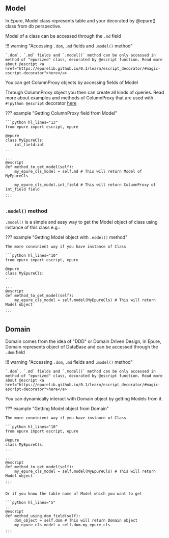 
## Model

In Epure, Model class represents table and your decorated by @epure() class from db perspective.

Model of a class can be accessed through the `.md` field

!!! warning "Accessing `.dom`, `.md` fields and `.model()` method"

    `.dom`, `.md` fields and `.model()` method can be only accessed in method of "epurized" class, decorated by @escript function. Read more about @escript <a href="https://epurelib.github.io/0.1/learn/escript_decorator/#magic-escript-decorator">here</a>

You can get ColumnProxy objects by accessing fields of Model

Through ColumnProxy object you then can create all kinds of queries. Read more about examples and methods of ColumnProxy that are used with `#!python @escript` decorator <a href="https://epurelib.github.io/0.1/learn/column_proxy_methods/">here</a>

??? example "Getting ColumnProxy field from Model"

    ```python hl_lines="13"
    from epure import escript, epure

    @epure
    class MyEpureCls:
        int_field:int 
    ...

    ...
    @escript
    def method_to_get_model(self):
        my_epure_cls_model = self.md # This will return Model of MyEpureCls

        my_epure_cls_model.int_field # This will return ColumnProxy of int_field field
    ...
    ```

### `.model()` method

`.model()` is a simple and easy way to get the Model object of class using instance of this class e.g.:

??? example "Getting Model object with `.model()` method"

    The more convinient way if you have instance of Class

    ```python hl_lines="10"
    from epure import escript, epure

    @epure
    class MyEpureCls:
    ...

    ...
    @escript
    def method_to_get_model(self):
        my_epure_cls_model = self.model(MyEpureCls) # This will return Model object
    ...
    ```


## Domain

Domain comes from the idea of "DDD" or Domain Driven Design, in Epure, Domain represents object of DataBase and can be accessed through the `.dom` field

!!! warning "Accessing `.dom`, `.md` fields and `.model()` method"

    `.dom`, `.md` fields and `.model()` method can be only accessed in method of "epurized" class, decorated by @escript function. Read more about @escript <a href="https://epurelib.github.io/0.1/learn/escript_decorator/#magic-escript-decorator">here</a>

You can dynamically interact with Domain object by getting Models from it.

??? example "Getting Model object from Domain"

    The more convinient way if you have instance of Class

    ```python hl_lines="10"
    from epure import escript, epure

    @epure
    class MyEpureCls:
    ...

    ...
    @escript
    def method_to_get_model(self):
        my_epure_cls_model = self.model(MyEpureCls) # This will return Model object
    ...
    ```

    Or if you know the table name of Model which you want to get

    ```python hl_lines="5"
    ...
    @escript
    def method_using_dom_field(self):
        dom_object = self.dom # This will return Domain object
        my_epure_cls_model = self.dom.my_epure_cls
    ...
    ```

